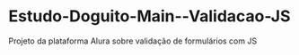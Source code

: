 # Estudo-Doguito-Main--Validacao-JS
 Projeto da plataforma Alura sobre validação de formulários com JS

